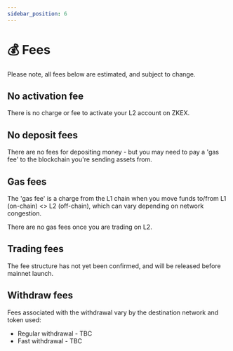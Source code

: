 ```yaml
---
sidebar_position: 6
---
```


# 💰️ Fees

Please note, all fees below are estimated, and subject to change.

## No activation fee

There is no charge or fee to activate your L2 account on ZKEX.

## No deposit fees

There are no fees for depositing money - but you may need to pay a 'gas fee' to the blockchain you're sending assets from.

## Gas fees

The 'gas fee' is a charge from the L1 chain when you move funds to/from L1 (on-chain) \<\> L2 (off-chain), which can vary depending on network congestion.

There are no gas fees once you are trading on L2.

## Trading fees

The fee structure has not yet been confirmed, and will be released before mainnet launch.

## Withdraw fees

Fees associated with the withdrawal vary by the destination network and token used:

- Regular withdrawal - TBC
- Fast withdrawal - TBC
